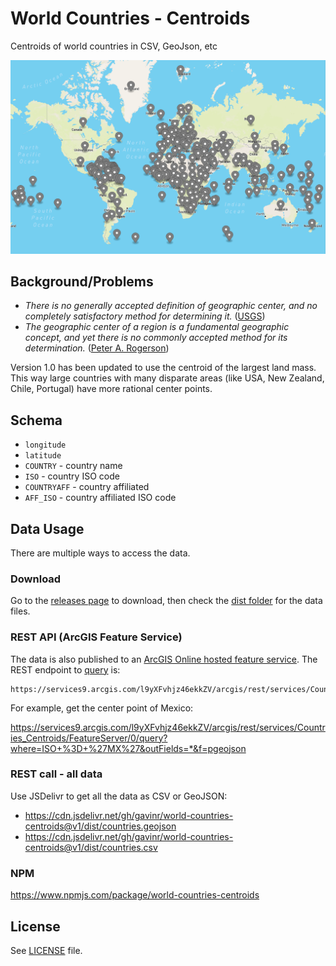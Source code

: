 # World Countries - Centroids

Centroids of world countries in CSV, GeoJson, etc

<p align="center">
  <img src="https://github.com/gavinr/world-countries-centroids/blob/master/countries.png?raw=true" alt="Map of the country centroids" />
</p>


## Background/Problems

- _There is no generally accepted definition of geographic center, and no completely satisfactory method for determining it._ ([USGS](https://pubs.er.usgs.gov/publication/70039437))
- _The geographic center of a region is a fundamental geographic concept, and yet there is no commonly accepted method for its determination._ ([Peter A. Rogerson](https://www.tandfonline.com/doi/full/10.1080/00330124.2015.1062707))

Version 1.0 has been updated to use the centroid of the largest land mass. This way large countries with many disparate areas (like USA, New Zealand, Chile, Portugal) have more rational center points.

## Schema

- `longitude`
- `latitude`
- `COUNTRY` - country name
- `ISO` - country ISO code
- `COUNTRYAFF` - country affiliated
- `AFF_ISO` - country affiliated ISO code

## Data Usage

There are multiple ways to access the data.

### Download

Go to the [releases page](https://github.com/gavinr/world-countries-centroids/releases) to download, then check the [dist folder](https://github.com/gavinr/world-countries-centroids/tree/master/dist) for the data files.

### REST API (ArcGIS Feature Service)

The data is also published to an [ArcGIS Online hosted feature service](https://arcgis.com/home/item.html?id=782028ffbbfc47799f80e738f81c568d). The REST endpoint to [query](https://developers.arcgis.com/rest/services-reference/enterprise/query-feature-service-layer-.htm) is:

```
https://services9.arcgis.com/l9yXFvhjz46ekkZV/arcgis/rest/services/Countries_Centroids/FeatureServer/0/query
```

For example, get the center point of Mexico:

<https://services9.arcgis.com/l9yXFvhjz46ekkZV/arcgis/rest/services/Countries_Centroids/FeatureServer/0/query?where=ISO+%3D+%27MX%27&outFields=*&f=pgeojson>

### REST call - all data

Use JSDelivr to get all the data as CSV or GeoJSON:

- <https://cdn.jsdelivr.net/gh/gavinr/world-countries-centroids@v1/dist/countries.geojson>
- <https://cdn.jsdelivr.net/gh/gavinr/world-countries-centroids@v1/dist/countries.csv>

### NPM

<https://www.npmjs.com/package/world-countries-centroids>

## License

See [LICENSE](LICENSE) file.
